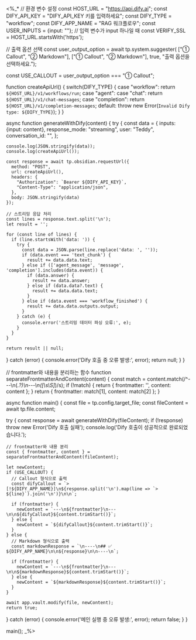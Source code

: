 <%_*
// 환경 변수 설정
const HOST_URL = "https://api.dify.ai";
const DIFY_API_KEY = "DIFY_API_KEY 키를 입력하세요";
const DIFY_TYPE = "workflow";
const DIFY_APP_NAME = "RAG 워크플로우";
const USER_INPUTS = {input: ""}; // 입력 변수가 input 하나일 때
const VERIFY_SSL = HOST_URL.startsWith('https');

// 출력 옵션 선택
const user_output_option = await tp.system.suggester(
    ["① Callout", "② Markdown"], 
    ["① Callout", "② Markdown"], 
    true, 
    "출력 옵션을 선택하세요.");

const USE_CALLOUT = user_output_option === "① Callout";

function createApiUrl() {
  switch(DIFY_TYPE) {
    case "workflow": return `${HOST_URL}/v1/workflows/run`;
    case "agent":
    case "chat": return `${HOST_URL}/v1/chat-messages`;
    case "completion": return `${HOST_URL}/v1/completion-messages`;
    default: throw new Error(`Invalid Dify type: ${DIFY_TYPE}`);
  }
}

async function generateWithDify(content) {
  try {
    const data = {
      inputs: {input: content},
      response_mode: "streaming",
      user: "Teddy",
      conversation_id: "",
    };

    console.log(JSON.stringify(data));
    console.log(createApiUrl());

    const response = await tp.obsidian.requestUrl({
      method: "POST",
      url: createApiUrl(),
      headers: {
        "Authorization": `Bearer ${DIFY_API_KEY}`,
        "Content-Type": "application/json",
      },
      body: JSON.stringify(data)
    });

    // 스트리밍 응답 처리
    const lines = response.text.split('\n');
    let result = '';

    for (const line of lines) {
      if (line.startsWith('data: ')) {
        try {
          const data = JSON.parse(line.replace('data: ', ''));
          if (data.event === 'text_chunk') {
            result += data.data.text;
          } else if (['agent_message', 'message', 'completion'].includes(data.event)) {
            if (data.answer) {
              result += data.answer;
            } else if (data.data?.text) {
              result += data.data.text;
            }
          } else if (data.event === 'workflow_finished') {
            result += data.data.outputs.output;
          }
        } catch (e) {
          console.error('스트리밍 데이터 파싱 오류:', e);
        }
      }
    }

    return result || null;

  } catch (error) {
    console.error('Dify 호출 중 오류 발생:', error);
    return null;
  }
}

// frontmatter와 내용을 분리하는 함수
function separateFrontmatterAndContent(content) {
  const match = content.match(/^---\n(.*?)\n---\n([\s\S]*)/s);
  if (!match) {
    return { frontmatter: '', content: content };
  }
  return {
    frontmatter: match[1],
    content: match[2]
  };
}

async function main() {
  const file = tp.config.target_file;
  const fileContent = await tp.file.content;
  
  try {
    const response = await generateWithDify(fileContent);
    if (!response) throw new Error('Dify 호출 실패');
    console.log('Dify 호출이 성공적으로 완료되었습니다.');

    // frontmatter와 내용 분리
    const { frontmatter, content } = separateFrontmatterAndContent(fileContent);
    
    let newContent;
    if (USE_CALLOUT) {
      // Callout 형식으로 출력
      const difyCallout = `> [!${DIFY_APP_NAME}]\n${response.split('\n').map(line => `> ${line}`).join('\n')}\n\n`;
      
      if (frontmatter) {
        newContent = `---\n${frontmatter}\n---\n\n${difyCallout}${content.trimStart()}`;
      } else {
        newContent = `${difyCallout}${content.trimStart()}`;
      }
    } else {
      // Markdown 형식으로 출력
      const markdownResponse = `\n----\n## ✅ ${DIFY_APP_NAME}\n\n${response}\n\n----\n`;
      
      if (frontmatter) {
        newContent = `---\n${frontmatter}\n---\n\n${markdownResponse}${content.trimStart()}`;
      } else {
        newContent = `${markdownResponse}${content.trimStart()}`;
      }
    }

    await app.vault.modify(file, newContent);
    return true;
  } catch (error) {
    console.error('메인 실행 중 오류 발생:', error);
    return false;
  }
}

main();
_%>